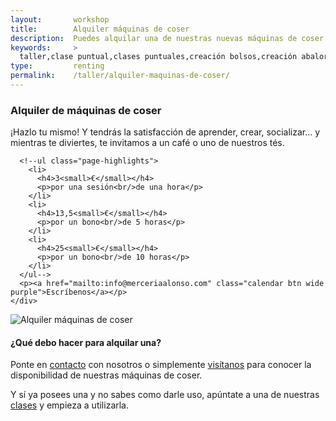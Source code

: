 ```yaml
---
layout:       workshop
title:        Alquiler máquinas de coser
description:  Puedes alquilar una de nuestras nuevas máquinas de coser de la casa Bernina cuando lo desees
keywords:     > 
  taller,clase puntual,clases puntuales,creación bolsos,creación abalorios,mercería,merceria,mercería alonso,merceria majadahonda,merceria madrid
type:         renting
permalink:    /taller/alquiler-maquinas-de-coser/
---
```


  <section class="page-item page-item-center">
    <div class="page-item-inner">
      <h3>Alquiler de máquinas de coser</h3>
      <p>¡Hazlo tu mismo! Y tendrás la satisfacción de aprender, crear, socializar… y mientras te diviertes, te invitamos a un café o uno de nuestros tés.</p>

      <!--ul class="page-highlights">
        <li>
          <h4>3<small>€</small></h4>
          <p>por una sesión<br/>de una hora</p>
        </li>
        <li>
          <h4>13,5<small>€</small></h4>
          <p>por un bono<br/>de 5 horas</p>
        </li>
        <li>
          <h4>25<small>€</small></h4>
          <p>por un bono<br/>de 10 horas</p>
        </li>
      </ul-->
      <p><a href="mailto:info@merceriaalonso.com" class="calendar btn wide purple">Escríbenos</a></p>
    </div>
  </section>

  <section class="page-item page-item-odd">
    <div class="page-item-inner">
      <div class="page-align-left page-type-image">
        <img src="/img/workshop/sewing-machine.png" class="sewing-machine" alt="Alquiler máquinas de coser" title="Alquiler máquinas de coser">
      </div>
      <div class="page-align-right page-type-content">
        <h4>¿Qué debo hacer para alquilar una?</h4>
        <p>Ponte en <a href="/contacto/">contacto</a> con nosotros o simplemente <a href="/localizacion/">visítanos</a> para conocer la disponibilidad de nuestras máquinas de coser.</p>
        <p>Y sí ya posees una y no sabes como darle uso, apúntate a una de nuestras <a href="/taller/">clases</a> y empieza a utilizarla.</p>
      </div>
    </div>
  </section>